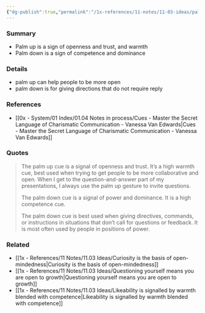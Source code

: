 ```yaml
---
{"dg-publish":true,"permalink":"/1x-references/11-notes/11-03-ideas/palm-up-vs-palm-down-gestures/","title":"Palm up vs Palm down gestures","created":"2024-08-14T13:01:32.990+03:00","updated":"2024-08-16T20:51:11.203+03:00"}
---
```



### Summary
- Palm up is a sign of openness and trust, and warmth
- Palm down is a sign of competence and dominance

### Details
- palm up can help people to be more open 
- palm down is for giving directions that do not require reply

### References
- [[0x - System/01 Index/01.04 Notes in process/Cues - Master the Secret Language of Charismatic Communication - Vanessa Van Edwards\|Cues - Master the Secret Language of Charismatic Communication - Vanessa Van Edwards]]

### Quotes
> The palm up cue is a signal of openness and trust. It’s a high warmth cue, best used when trying to get people to be more collaborative and open. When I get to the question-and-answer part of my presentations, I always use the palm up gesture to invite questions.
> 
> The palm down cue is a signal of power and dominance. It is a high competence cue.
> 
> The palm down cue is best used when giving directives, commands, or instructions in situations that don’t call for questions or feedback. It is most often used by people in positions of power.


### Related
- [[1x - References/11 Notes/11.03 Ideas/Curiosity is the basis of open-mindedness\|Curiosity is the basis of open-mindedness]]
- [[1x - References/11 Notes/11.03 Ideas/Questioning yourself means you are open to growth\|Questioning yourself means you are open to growth]]
- [[1x - References/11 Notes/11.03 Ideas/Likeability is signalled by warmth blended with competence\|Likeability is signalled by warmth blended with competence]]